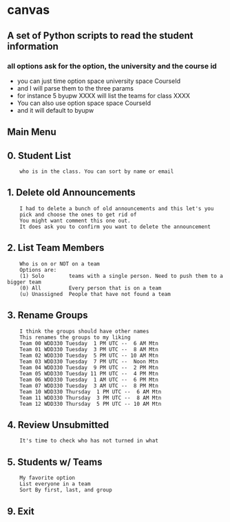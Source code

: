 # canvas
##  A set of Python scripts to read the student information
###     all options ask for the option, the university and the course id
*   you can just time option space university space CourseId
*   and I will parse them to the three params
*   for instance 5 byupw XXXX will list the teams for class XXXX
*   You can also use option space space CourseId
*   and it will default to byupw
##  Main Menu
##  0. Student List
        who is in the class. You can sort by name or email
##  1. Delete old Announcements
        I had to delete a bunch of old announcements and this let's you
        pick and choose the ones to get rid of
        You might want comment this one out. 
        It does ask you to confirm you want to delete the announcement
##  2. List Team Members
        Who is on or NOT on a team
        Options are:
        (1) Solo        teams with a single person. Need to push them to a bigger team
        (0) All         Every person that is on a team
        (u) Unassigned  People that have not found a team
##  3. Rename Groups
        I think the groups should have other names
        This renames the groups to my liking
        Team 00 WDD330 Tuesday  1 PM UTC --  6 AM Mtn 
        Team 01 WDD330 Tuesday  3 PM UTC --  8 AM Mtn 
        Team 02 WDD330 Tuesday  5 PM UTC -- 10 AM Mtn 
        Team 03 WDD330 Tuesday  7 PM UTC --  Noon Mtn 
        Team 04 WDD330 Tuesday  9 PM UTC --  2 PM Mtn 
        Team 05 WDD330 Tuesday 11 PM UTC --  4 PM Mtn 
        Team 06 WDD330 Tuesday  1 AM UTC --  6 PM Mtn 
        Team 07 WDD330 Tuesday  3 AM UTC --  8 PM Mtn 
        Team 10 WDD330 Thursday  1 PM UTC --  6 AM Mtn 
        Team 11 WDD330 Thursday  3 PM UTC --  8 AM Mtn 
        Team 12 WDD330 Thursday  5 PM UTC -- 10 AM Mtn 
##  4. Review Unsubmitted
        It's time to check who has not turned in what
##  5. Students w/ Teams
        My favorite option
        List everyone in a team
        Sort By first, last, and group
##  9. Exit